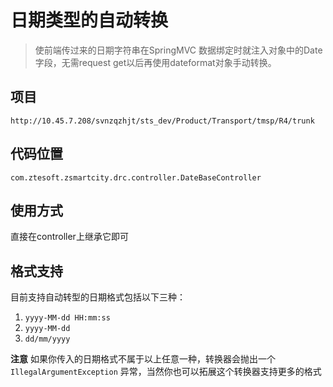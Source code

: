 # 日期类型的自动转换

> 使前端传过来的日期字符串在SpringMVC 数据绑定时就注入对象中的Date字段，无需request get以后再使用dateformat对象手动转换。

## 项目
`http://10.45.7.208/svnzqzhjt/sts_dev/Product/Transport/tmsp/R4/trunk`

## 代码位置
`com.ztesoft.zsmartcity.drc.controller.DateBaseController`

## 使用方式
直接在controller上继承它即可

## 格式支持
目前支持自动转型的日期格式包括以下三种：
1. `yyyy-MM-dd HH:mm:ss`
2. `yyyy-MM-dd`
3. `dd/mm/yyyy`

**注意**
如果你传入的日期格式不属于以上任意一种，转换器会抛出一个 `IllegalArgumentException` 异常，当然你也可以拓展这个转换器支持更多的格式

